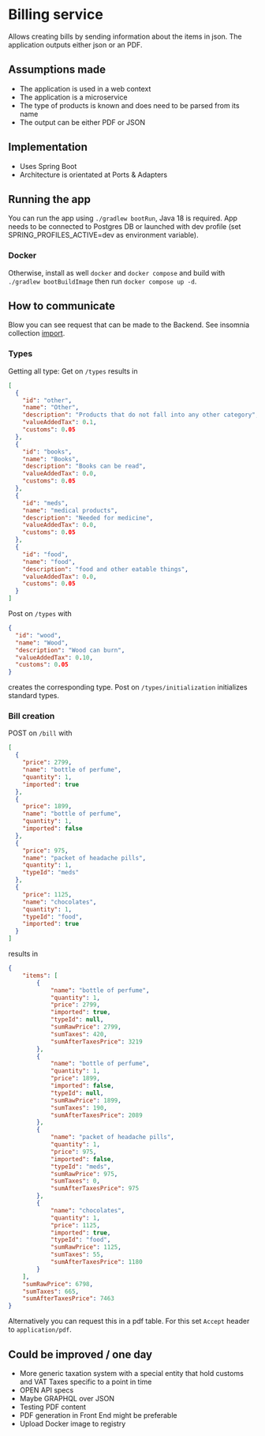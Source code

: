 # Billing service
Allows creating bills by sending information about the items in json. The application outputs either json or an PDF.
## Assumptions made
- The application is used in a web context
- The application is a microservice
- The type of products is known and does need to be parsed from its name
- The output can be either PDF or JSON
## Implementation
- Uses Spring Boot
- Architecture is orientated at Ports & Adapters
## Running the app
You can run the app using `./gradlew bootRun`, Java 18 is required.
App needs to be connected to Postgres DB or launched with dev profile (set SPRING_PROFILES_ACTIVE=dev as environment
variable).

### Docker

Otherwise, install as well `docker` and `docker compose` and build with `./gradlew bootBuildImage` then
run `docker compose up -d`.

## How to communicate

Blow you can see request that can be made to the Backend.
See insomnia collection [import](docs/billing.yaml).

### Types

Getting all type:
Get on `/types` results in

```json
[
  {
    "id": "other",
    "name": "Other",
    "description": "Products that do not fall into any other category",
    "valueAddedTax": 0.1,
    "customs": 0.05
  },
  {
    "id": "books",
    "name": "Books",
    "description": "Books can be read",
    "valueAddedTax": 0.0,
    "customs": 0.05
  },
  {
    "id": "meds",
    "name": "medical products",
    "description": "Needed for medicine",
    "valueAddedTax": 0.0,
    "customs": 0.05
  },
  {
    "id": "food",
    "name": "food",
    "description": "food and other eatable things",
    "valueAddedTax": 0.0,
    "customs": 0.05
  }
]
```

Post on `/types` with

```json
{
  "id": "wood",
  "name": "Wood",
  "description": "Wood can burn",
  "valueAddedTax": 0.10,
  "customs": 0.05
}
```

creates the corresponding type.
Post on `/types/initialization` initializes standard types.

### Bill creation

POST on `/bill` with

```json
[
  {
    "price": 2799,
    "name": "bottle of perfume",
    "quantity": 1,
    "imported": true
  },
  {
    "price": 1899,
    "name": "bottle of perfume",
    "quantity": 1,
    "imported": false
  },
  {
    "price": 975,
    "name": "packet of headache pills",
    "quantity": 1,
    "typeId": "meds"
  },
  {
    "price": 1125,
    "name": "chocolates",
    "quantity": 1,
    "typeId": "food",
    "imported": true
  }
]
```
results in

```json
{
	"items": [
		{
			"name": "bottle of perfume",
			"quantity": 1,
			"price": 2799,
			"imported": true,
			"typeId": null,
			"sumRawPrice": 2799,
			"sumTaxes": 420,
			"sumAfterTaxesPrice": 3219
		},
		{
			"name": "bottle of perfume",
			"quantity": 1,
			"price": 1899,
			"imported": false,
			"typeId": null,
			"sumRawPrice": 1899,
			"sumTaxes": 190,
			"sumAfterTaxesPrice": 2089
		},
		{
			"name": "packet of headache pills",
			"quantity": 1,
			"price": 975,
			"imported": false,
			"typeId": "meds",
			"sumRawPrice": 975,
			"sumTaxes": 0,
			"sumAfterTaxesPrice": 975
		},
		{
			"name": "chocolates",
			"quantity": 1,
			"price": 1125,
			"imported": true,
			"typeId": "food",
			"sumRawPrice": 1125,
			"sumTaxes": 55,
			"sumAfterTaxesPrice": 1180
		}
	],
	"sumRawPrice": 6798,
	"sumTaxes": 665,
	"sumAfterTaxesPrice": 7463
}
```

Alternatively you can request this in a pdf table. For this set `Accept` header to `application/pdf`.

## Could be improved / one day

- More generic taxation system with a special entity that hold customs and VAT Taxes specific to a point in time
- OPEN API specs
- Maybe GRAPHQL over JSON
- Testing PDF content
- PDF generation in Front End might be preferable
- Upload Docker image to registry